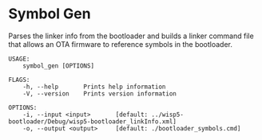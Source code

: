 # Symbol Gen

Parses the linker info from the bootloader and builds a linker command file that allows an OTA firmware to reference symbols in the bootloader.

```
USAGE:
    symbol_gen [OPTIONS]

FLAGS:
    -h, --help       Prints help information
    -V, --version    Prints version information

OPTIONS:
    -i, --input <input>       [default: ../wisp5-bootloader/Debug/wisp5-bootloader_linkInfo.xml]
    -o, --output <output>     [default: ./bootloader_symbols.cmd]
```
